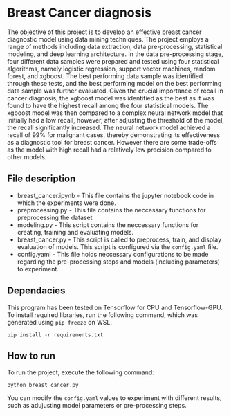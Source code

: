 # Breast Cancer diagnosis
The objective of this project is to develop an effective breast cancer diagnostic model using data mining techniques. The project employs a range of methods including data extraction, data pre-processing, statistical modeling, and deep learning architecture. In the data pre-processing stage, four different data samples were prepared and tested using four statistical algorithms, namely logistic regression, support vector machines, random forest, and xgboost. The best performing data sample was identified through these tests, and the best performing model on the best performing data sample was further evaluated. Given the crucial importance of recall in cancer diagnosis, the xgboost model was identified as the best as it was found to have the highest recall among the four statistical models. The xgboost model was then compared to a complex neural network model that initially had a low recall, however, after adjusting the threshold of the model, the recall significantly increased. The neural network model achieved a recall of 99% for malignant cases, thereby demonstrating its effectiveness as a diagnostic tool for breast cancer. However there are some trade-offs as the model with high recall had a relatively low precision compared to other models.

## File description
* breast_cancer.ipynb - This file contains the jupyter notebook code in which the experiments were done.
* preprocessing.py - This file contains the neccessary functions for preprocessing the dataset
* modeling.py - This script contains the neccessary functions for creating, training and evaluating models.
* breast_cancer.py - This script is called to preprocess, train, and display evaluation of models. This script is configured via the `config.yaml` file.
* config.yaml - This file holds neccessary configurations to be made regarding the pre-processing steps and models (including parameters) to experiment.

## Dependacies
This program has been tested on Tensorflow for CPU and Tensorflow-GPU. To install required libraries, run the following command, which was generated using `pip freeze` on WSL.
```
pip install -r requirements.txt
```

## How to run
To run the project, execute the following command:

```
python breast_cancer.py
```

You can modify the `config.yaml` values to experiment with different results, such as adujusting model parameters or pre-processing steps.
